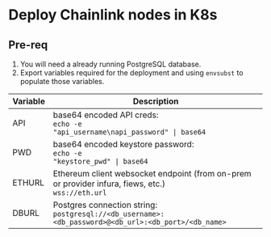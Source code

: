 # Deploy Chainlink nodes in K8s

## Pre-req

1. You will need a already running PostgreSQL database.
2. Export variables required for the deployment and using `envsubst` to populate those variables.

| Variable | Description                                                                                                        |
| -------- | ------------------------------------------------------------------------------------------------------------------ |
| API      | <span>base64 encoded API creds: <br><code>echo -e "api_username\napi_password" &#124; base64</code></span>         |
| PWD      | <span>base64 encoded keystore password: <br><code>echo -e "keystore_pwd" &#124; base64</code></span>               |
| ETHURL   | Ethereum client websocket endpoint (from on-prem or provider infura, fiews, etc.) <br><code>wss://eth.url</code>   |
| DBURL    | Postgres connection string: <br><code>postgresql://<db_username>:<db_password>@<db_url>:<db_port>/<db_name></code> |
